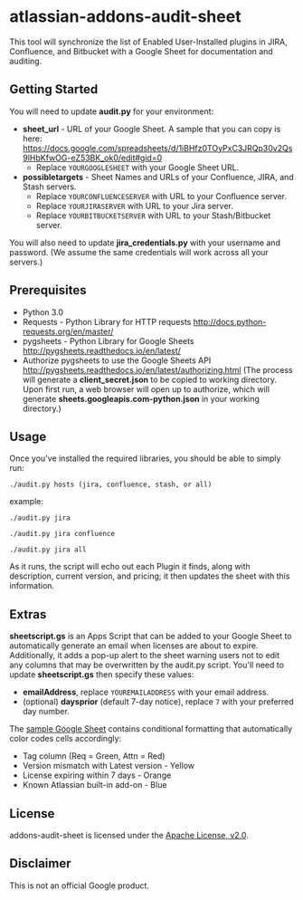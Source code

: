 # atlassian-addons-audit-sheet

This tool will synchronize the list of Enabled User-Installed plugins in JIRA,
Confluence, and Bitbucket with a Google Sheet for documentation and auditing.

## Getting Started

You will need to update **audit.py** for your environment:
* **sheet_url** - URL of your Google Sheet. A sample that you can copy is here:
https://docs.google.com/spreadsheets/d/1iBHfz0TOyPxC3JRQp30v2Qs9lHbKfwOG-eZ53BK_ok0/edit#gid=0
  * Replace `YOURGOOGLESHEET` with your Google Sheet URL.
* **possibletargets** - Sheet Names and URLs of your Confluence, JIRA, and Stash servers.
  * Replace `YOURCONFLUENCESERVER` with URL to your Confluence server.
  * Replace `YOURJIRASERVER` with URL to your Jira server.
  * Replace `YOURBITBUCKETSERVER` with URL to your Stash/Bitbucket server.

You will also need to update **jira_credentials.py** with your username and
password. (We assume the same credentials will work across all your servers.)

## Prerequisites

* Python 3.0
* Requests - Python Library for HTTP requests
  http://docs.python-requests.org/en/master/
* pygsheets - Python Library for Google Sheets
  http://pygsheets.readthedocs.io/en/latest/
* Authorize pygsheets to use the Google Sheets API
  http://pygsheets.readthedocs.io/en/latest/authorizing.html
(The process will generate a **client_secret.json** to be copied to working
directory. Upon first run, a web browser will open up to authorize, which will
generate **sheets.googleapis.com-python.json** in your working directory.)

## Usage

Once you've installed the required libraries, you should be able to simply run:
```
./audit.py hosts (jira, confluence, stash, or all)
```

example:
```
./audit.py jira
```
```
./audit.py jira confluence
```
```
./audit.py jira all
```

As it runs, the script will echo out each Plugin it finds, along with
description, current version, and pricing; it then updates the sheet with this
information.

## Extras

**sheetscript.gs** is an Apps Script that can be added to your Google Sheet to
automatically generate an email when licenses are about to expire. Additionally,
it adds a pop-up alert to the sheet warning users not to edit any columns that
may be overwritten by the audit.py script. You'll need to update **sheetscript.gs**
then specify these values:
* **emailAddress**, replace `YOUREMAILADDRESS` with your email address.
* (optional) **daysprior** (default 7-day notice), replace `7` with your preferred day number.

The [sample Google Sheet](https://docs.google.com/spreadsheets/d/1iBHfz0TOyPxC3JRQp30v2Qs9lHbKfwOG-eZ53BK_ok0/edit#gid=0)
contains conditional formatting that automatically color codes cells
accordingly:
* Tag column (Req = Green, Attn = Red)
* Version mismatch with Latest version - Yellow
* License expiring within 7 days - Orange
* Known Atlassian built-in add-on - Blue

## License

addons-audit-sheet is licensed under the [Apache License, v2.0](LICENSE).

## Disclaimer

This is not an official Google product.
